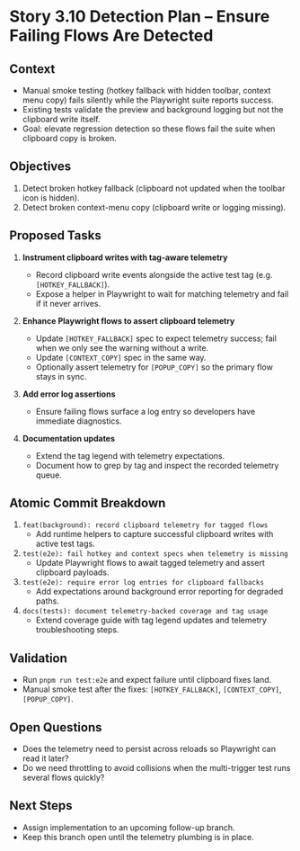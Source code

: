 # Story 3.10 Detection Plan – Ensure Failing Flows Are Detected

## Context

- Manual smoke testing (hotkey fallback with hidden toolbar, context menu copy)
  fails silently while the Playwright suite reports success.
- Existing tests validate the preview and background logging but not the clipboard
  write itself.
- Goal: elevate regression detection so these flows fail the suite when clipboard
  copy is broken.

## Objectives

1. Detect broken hotkey fallback (clipboard not updated when the toolbar icon is
   hidden).
2. Detect broken context-menu copy (clipboard write or logging missing).

## Proposed Tasks

1. **Instrument clipboard writes with tag-aware telemetry**
   - Record clipboard write events alongside the active test tag (e.g.
     `[HOTKEY_FALLBACK]`).
   - Expose a helper in Playwright to wait for matching telemetry and fail if it
     never arrives.

2. **Enhance Playwright flows to assert clipboard telemetry**
   - Update `[HOTKEY_FALLBACK]` spec to expect telemetry success; fail when we
     only see the warning without a write.
   - Update `[CONTEXT_COPY]` spec in the same way.
   - Optionally assert telemetry for `[POPUP_COPY]` so the primary flow stays in
     sync.

3. **Add error log assertions**
   - Ensure failing flows surface a log entry so developers have immediate
     diagnostics.

4. **Documentation updates**
   - Extend the tag legend with telemetry expectations.
   - Document how to grep by tag and inspect the recorded telemetry queue.

## Atomic Commit Breakdown

1. `feat(background): record clipboard telemetry for tagged flows`
   - Add runtime helpers to capture successful clipboard writes with active test
     tags.
2. `test(e2e): fail hotkey and context specs when telemetry is missing`
   - Update Playwright flows to await tagged telemetry and assert clipboard
     payloads.
3. `test(e2e): require error log entries for clipboard fallbacks`
   - Add expectations around background error reporting for degraded paths.
4. `docs(tests): document telemetry-backed coverage and tag usage`
   - Extend coverage guide with tag legend updates and telemetry
     troubleshooting steps.

## Validation

- Run `pnpm run test:e2e` and expect failure until clipboard fixes land.
- Manual smoke test after the fixes: `[HOTKEY_FALLBACK]`, `[CONTEXT_COPY]`,
  `[POPUP_COPY]`.

## Open Questions

- Does the telemetry need to persist across reloads so Playwright can read it
  later?
- Do we need throttling to avoid collisions when the multi-trigger test runs
  several flows quickly?

## Next Steps

- Assign implementation to an upcoming follow-up branch.
- Keep this branch open until the telemetry plumbing is in place.
